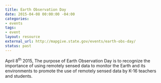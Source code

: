 ```yaml
---
title: Earth Observation Day
date: 2015-04-08 00:00:00 -04:00
categories:
- events
tags:
- event
layout: resource
external_url: http://mapgive.state.gov/events/earth-obs-day/
status: past
---
```


April 8<sup>th</sup> 2015, The purpose of Earth Observation Day is to recognize the importance of using remotely sensed data to monitor the Earth and its environments to promote the use of remotely sensed data by K-16 teachers and students.
